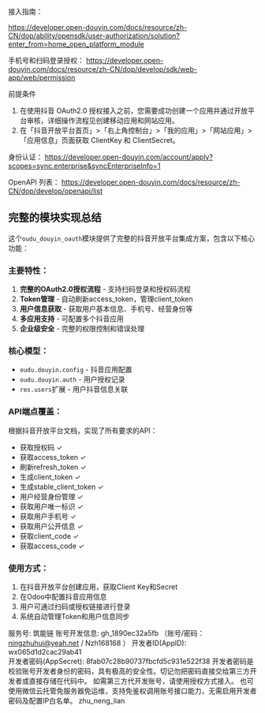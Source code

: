 接入指南：

https://developer.open-douyin.com/docs/resource/zh-CN/dop/ability/opensdk/user-authorization/solution?enter_from=home_open_platform_module

手机号和扫码登录授权：
https://developer.open-douyin.com/docs/resource/zh-CN/dop/develop/sdk/web-app/web/permission

前提条件
1. 在使用抖音 OAuth2.0 授权接入之前，您需要成功创建一个应用并通过开放平台审核，详细操作流程见创建移动应用和网站应用。
2. 在「抖音开放平台首页」>「右上角控制台」>「我的应用」>「网站应用」> 「应用信息」页面获取 ClientKey 和 ClientSecret。

身份认证：
https://developer.open-douyin.com/account/apply?scopes=sync.enterprise&syncEnterpriseInfo=1

OpenAPI 列表：
https://developer.open-douyin.com/docs/resource/zh-CN/dop/develop/openapi/list

## 完整的模块实现总结

这个`oudu_douyin_oauth`模块提供了完整的抖音开放平台集成方案，包含以下核心功能：

### 主要特性：
1. **完整的OAuth2.0授权流程** - 支持扫码登录和授权码流程
2. **Token管理** - 自动刷新access_token，管理client_token
3. **用户信息获取** - 获取用户基本信息、手机号、经营身份等
4. **多应用支持** - 可配置多个抖音应用
5. **企业级安全** - 完整的权限控制和错误处理

### 核心模型：
- `oudu.douyin.config` - 抖音应用配置
- `oudu.douyin.auth` - 用户授权记录
- `res.users`扩展 - 用户抖音信息关联

### API端点覆盖：
根据抖音开放平台文档，实现了所有要求的API：
- 获取授权码 ✓
- 获取access_token ✓  
- 刷新refresh_token ✓
- 生成client_token ✓
- 生成stable_client_token ✓
- 用户经营身份管理 ✓
- 获取用户唯一标识 ✓
- 获取用户手机号 ✓
- 获取用户公开信息 ✓
- 获取client_code ✓
- 获取access_code ✓

### 使用方式：
1. 在抖音开放平台创建应用，获取Client Key和Secret
2. 在Odoo中配置抖音应用信息
3. 用户可通过扫码或授权链接进行登录
4. 系统自动管理Token和用户信息同步



服务号: 筑能链
账号开发信息: gh_1890ec32a5fb  （账号/密码：ningzhuhui@yeah.net / Nzh168168 ）
开发者ID(AppID): wx065d1d2cac29ab41        
开发者密码(AppSecret): 8fab07c28b90737fbcfd5c931e522f38
开发者密码是校验账号开发者身份的密码，具有极高的安全性。切记勿把密码直接交给第三方开发者或直接存储在代码中。
如需第三方代开发账号，请使用授权方式接入。
也可使用微信云托管免服务器免运维，支持免鉴权调用账号接口能力，无需启用开发者密码及配置IP白名单。
zhu_neng_lian